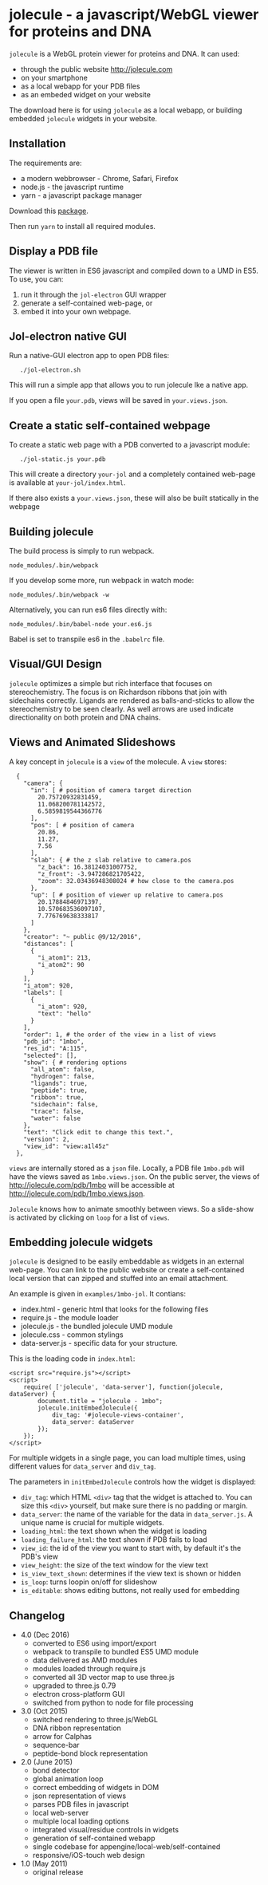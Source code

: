 

# jolecule - a javascript/WebGL viewer for proteins and DNA

`jolecule` is a WebGL protein viewer for proteins and DNA. It can used:

- through the public website <http://jolecule.com> 
- on your smartphone
- as a local webapp for your PDB files
- as an embeded widget on your website

The download here is for using `jolecule` as a local webapp,
or building embedded `jolecule` widgets in  your website.


## Installation

The requirements are:

- a modern webbrowser - Chrome, Safari, Firefox
- node.js - the javascript runtime
- yarn - a javascript package manager

Download this [package](https://github.com/boscoh/jolecule/archive/master.zip).

Then run `yarn` to install all required modules.

## Display a PDB file

The viewer is written in ES6 javascript and compiled down to a
UMD in ES5. To use, you can:

1. run it through the `jol-electron` GUI wrapper
2. generate a self-contained web-page, or
3. embed it into your own webpage.

## Jol-electron native GUI

Run a native-GUI electron app to open PDB files:

       ./jol-electron.sh

This will run a simple app that allows you to run jolecule lke a native app.

If you open a file `your.pdb`, views will be saved in `your.views.json`.

## Create a static self-contained webpage

To create a static web page with a PDB converted to a javascript module:

       ./jol-static.js your.pdb
    
This will create a directory `your-jol` and a completely contained
web-page is available at `your-jol/index.html`.

If there also exists a `your.views.json`, these will also be built
statically in the webpage


## Building jolecule

The build process is simply to run webpack.
 
    node_modules/.bin/webpack

If you develop some more, run webpack in watch mode:

    node_modules/.bin/webpack -w

Alternatively, you can run es6 files directly with:

    node_modules/.bin/babel-node your.es6.js

Babel is set to transpile es6 in the `.babelrc` file.

## Visual/GUI Design 

`jolecule` optimizes a simple but rich interface that focuses on
stereochemistry. The focus is on Richardson ribbons that join with
sidechains correctly. Ligands are rendered as balls-and-sticks to
allow the stereochemistry to be seen clearly.
As well arrows are used indicate directionality
on both protein and DNA chains.


## Views and Animated Slideshows

A key concept in `jolecule` is a `view` of the molecule. A `view` stores:

      {
        "camera": {
          "in": [ # position of camera target direction
            20.75720932831459,
            11.068200781142572,
            6.5859819544366776
          ],
          "pos": [ # position of camera
            20.86,
            11.27,
            7.56
          ],
          "slab": { # the z slab relative to camera.pos
            "z_back": 16.38124031007752,
            "z_front": -3.947286821705422,
            "zoom": 32.03436948308024 # how close to the camera.pos
          },
          "up": [ # position of viewer up relative to camera.pos
            20.17884846971397,
            10.570683536097107,
            7.776769638333817
          ]
        },
        "creator": "~ public @9/12/2016",
        "distances": [
          {
            "i_atom1": 213,
            "i_atom2": 90
          }
        ],
        "i_atom": 920,
        "labels": [
          {
            "i_atom": 920,
            "text": "hello"
          }
        ],
        "order": 1, # the order of the view in a list of views
        "pdb_id": "1mbo",
        "res_id": "A:115",
        "selected": [],
        "show": { # rendering options
          "all_atom": false,
          "hydrogen": false,
          "ligands": true,
          "peptide": true,
          "ribbon": true,
          "sidechain": false,
          "trace": false,
          "water": false
        },
        "text": "Click edit to change this text.",
        "version": 2,
        "view_id": "view:a1l45z"
      },

`views` are internally stored as a `json` file. Locally, a PDB file
`1mbo.pdb` will have the views saved as `1mbo.views.json`. On the public
server, the views of <http://jolecule.com/pdb/1mbo> will be
accessible at <http://jolecule.com/pdb/1mbo.views.json>.

`Jolecule` knows how to animate smoothly between views. So a slide-show
 is activated by clicking on `loop` for a list of `views`.


## Embedding jolecule widgets

`jolecule` is designed to be easily embeddable as widgets in an external
web-page. You can link to the public website or create a self-contained
local version that can zipped and stuffed into an email attachment.

An example is given in `examples/1mbo-jol`. It contians:

- index.html - generic html that looks for the following files
- require.js - the module loader
- jolecule.js - the bundled jolecule UMD module
- jolecule.css - common stylings
- data-server.js - specific data for your structure.

This is the loading code in `index.html`:

    <script src="require.js"></script>
    <script>
        require( ['jolecule', 'data-server'], function(jolecule, dataServer) {
            document.title = "jolecule - 1mbo";
            jolecule.initEmbedJolecule({
                div_tag: '#jolecule-views-container',
                data_server: dataServer
            });
        });
    </script>

For multiple widgets in a single page, you can load multiple times, using
different values for `data_server` and `div_tag`.

The parameters in `initEmbedJolecule` controls how the widget is displayed:

- `div_tag`: which HTML `<div>` tag that the widget is attached to.
  You can size this `<div>` yourself, but make sure there is no
  padding or margin.
- `data_server`: the name of the variable for the data in `data_server.js`.
  A unique name is crucial for multiple widgets.
- `loading_html`: the text shown when the widget is loading
- `loading_failure_html`: the text shown if PDB fails to load
- `view_id`: the id of the view you want to start with, by default it's the PDB's view
- `view_height`: the size of the text window for the view text
- `is_view_text_shown`: determines if the view text is shown or hidden
- `is_loop`: turns loopin on/off for slideshow
- `is_editable`: shows editing buttons, not really used for embedding

## Changelog

- 4.0 (Dec 2016)
    - converted to ES6 using import/export
    - webpack to transpile to bundled ES5 UMD module
    - data delivered as AMD modules
    - modules loaded through require.js
    - converted all 3D vector map to use three.js
    - upgraded to three.js 0.79
    - electron cross-platform GUI
    - switched from python to node for file processing
- 3.0 (Oct 2015)
    - switched rendering to three.js/WebGL
    - DNA ribbon representation
    - arrow for Calphas
    - sequence-bar 
    - peptide-bond block representation
- 2.0 (June 2015)
	- bond detector 
	- global animation loop
	- correct embedding of widgets in DOM
	- json representation of views
	- parses PDB files in javascript
	- local web-server
	- multiple local loading options
	- integrated visual/residue controls in widgets
	- generation of self-contained webapp
	- single codebase for appengine/local-web/self-contained
	- responsive/iOS-touch web design
- 1.0 (May 2011) 
    - original release

